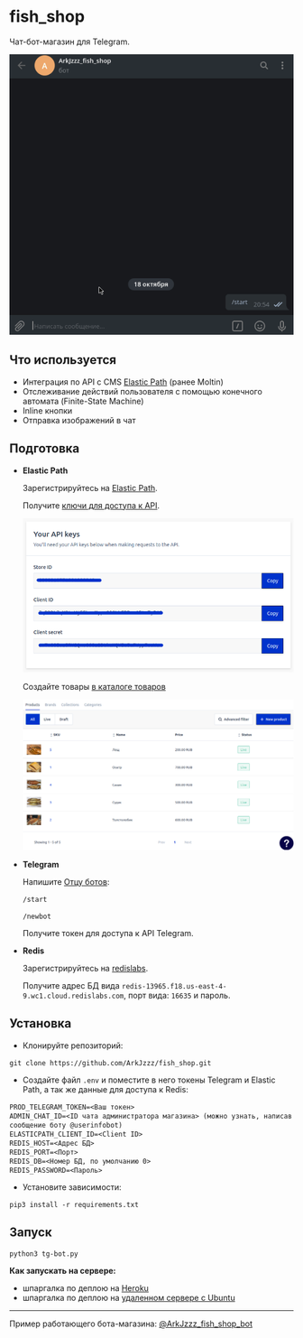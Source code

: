 # fish_shop

Чат-бот-магазин для Telegram.

![](images/tg-fish-shop.gif)


## Что используется 

- Интеграция по API с CMS [Elastic Path](https://www.elasticpath.com/) (ранее Moltin)
- Отслеживание действий пользователя с помощью конечного автомата (Finite-State Machine)
- Inline кнопки
- Отправка изображений в чат


## Подготовка

- **Elastic Path**
    
    Зарегистрируйтесь на [Elastic Path](https://www.elasticpath.com/).

    Получите [ключи для доступа к API](https://dashboard.elasticpath.com/app).

    ![](images/elasticpath_keys.png)


    Создайте товары [в каталоге товаров](https://dashboard.elasticpath.com/app/catalogue/products)

    ![](images/elasticpath_catalogue.png)


- **Telegram**

    Напишите [Отцу ботов](https://telegram.me/BotFather):

    ```
    /start
    ```

    ```
    /newbot
    ```

    Получите токен для доступа к API Telegram.

- **Redis**

    Зарегистрируйтесь на [redislabs](https://redislabs.com/).

    Получите адрес БД вида `redis-13965.f18.us-east-4-9.wc1.cloud.redislabs.com`, порт вида: `16635` и пароль.


## Установка

- Клонируйте репозиторий:
```
git clone https://github.com/ArkJzzz/fish_shop.git
```

- Создайте файл ```.env``` и поместите в него токены Telegram и Elastic Path, а так же данные для доступа к Redis:
```
PROD_TELEGRAM_TOKEN=<Ваш токен>
ADMIN_CHAT_ID=<ID чата администратора магазина> (можно узнать, написав сообщение боту @userinfobot)
ELASTICPATH_CLIENT_ID=<Client ID>
REDIS_HOST=<Адрес БД>
REDIS_PORT=<Порт>
REDIS_DB=<Номер БД, по умолчанию 0>
REDIS_PASSWORD=<Пароль>
```

- Установите зависимости:
```
pip3 install -r requirements.txt
```

## Запуск

```
python3 tg-bot.py
```

**Как запускать на сервере:**

- шпаргалка по деплою на [Heroku](https://github.com/ArkJzzz/heroku_deploy)
- шпаргалка по деплою на [удаленном сервере с Ubuntu](https://github.com/ArkJzzz/remote_server_deploy.git)

------
Пример работающего бота-магазина: [@ArkJzzz_fish_shop_bot](https://telegram.me/ArkJzzz_fish_shop_bot)